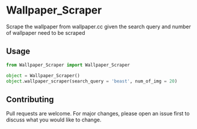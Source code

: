 # Wallpaper_Scraper
Scrape the wallpaper from wallpaper.cc given the search query and number of wallpaper need to be scraped

## Usage

```python
from Wallpaper_Scraper import Wallpaper_Scraper

object = Wallpaper_Scraper()
object.wallpaper_scraper(search_query = 'beast', num_of_img = 20)
```

## Contributing
Pull requests are welcome. For major changes, please open an issue first to discuss what you would like to change.
